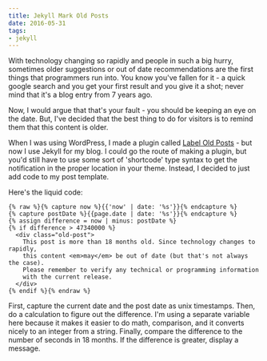 ```yaml
---
title: Jekyll Mark Old Posts
date: 2016-05-31
tags:
- jekyll
---
```

With technology changing so rapidly and people in such a big hurry, sometimes older suggestions or out of date recommendations
are the first things that programmers run into.  You know you've fallen for it - a quick google search and you get your first
result and you give it a shot; never mind that it's a blog entry from 7 years ago.

<!--more-->

Now, I would argue that that's your fault - you should be keeping an eye on the date.  But, I've decided that the best thing
to do for visitors is to remind them that this content is older.

When I was using WordPress, I made a plugin called [Label Old Posts](https://wordpress.org/plugins/label-old-posts/) - but now I use Jekyll for 
my blog.  I could go the route of making a plugin, but you'd still have to use some sort of 'shortcode' type syntax to get
the notification in the proper location in your theme.  Instead, I decided to just add code to my post template.  

Here's the liquid code:

```liquid
{% raw %}{% capture now %}{{'now' | date: '%s'}}{% endcapture %}  
{% capture postDate %}{{page.date | date: '%s'}}{% endcapture %}  
{% assign difference = now | minus: postDate %}  
{% if difference > 47340000 %}  
  <div class="old-post">  
    This post is more than 18 months old. Since technology changes to rapidly, 
    this content <em>may</em> be out of date (but that's not always the case).  
    Please remember to verify any technical or programming information
    with the current release.
  </div>  
{% endif %}{% endraw %}
```  

First, capture the current date and the post date as unix timestamps.  Then, do a calculation to figure out the difference.
I'm using a separate variable here because it makes it easier to do math, comparison, and it converts nicely to an integer from a string.
Finally, compare the difference to the number of seconds in 18 months.  If the difference is greater, display a message.